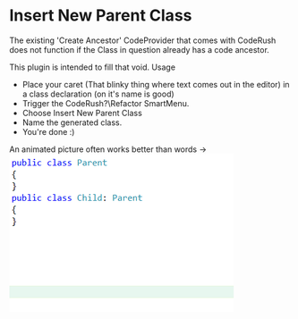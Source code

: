 Insert New Parent Class
=======================

The existing 'Create Ancestor' CodeProvider that comes with CodeRush does not function if the Class in question already has a code ancestor.

This plugin is intended to fill that void.
Usage

 * Place your caret (That blinky thing where text comes out in the editor) in a class declaration (on it's name is good)
 * Trigger the CodeRush?\Refactor SmartMenu.
 * Choose Insert New Parent Class
 * Name the generated class.
 * You're done :) 

An animated picture often works better than words ->
![](./Screenshots/InsertNewParentClass.gif)


